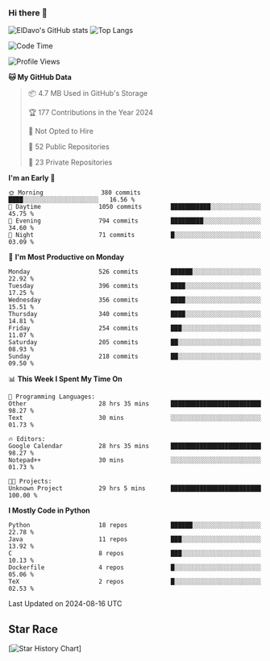 ### Hi there 👋
![ElDavo's GitHub stats](https://github-readme-stats.vercel.app/api?username=ElDavoo&show_icons=true&theme=chartreuse-dark)
![Top Langs](https://github-readme-stats.vercel.app/api/top-langs/?username=ElDavoo&theme=chartreuse-dark&layout=compact)

<!--START_SECTION:waka-->
![Code Time](http://img.shields.io/badge/Code%20Time-1%2C738%20hrs%2058%20mins-blue)

![Profile Views](http://img.shields.io/badge/Profile%20Views-4-blue)

**🐱 My GitHub Data** 

> 📦 4.7 MB Used in GitHub's Storage 
 > 
> 🏆 177 Contributions in the Year 2024
 > 
> 🚫 Not Opted to Hire
 > 
> 📜 52 Public Repositories 
 > 
> 🔑 23 Private Repositories 
 > 
**I'm an Early 🐤** 

```text
🌞 Morning                380 commits         ████░░░░░░░░░░░░░░░░░░░░░   16.56 % 
🌆 Daytime                1050 commits        ███████████░░░░░░░░░░░░░░   45.75 % 
🌃 Evening                794 commits         █████████░░░░░░░░░░░░░░░░   34.60 % 
🌙 Night                  71 commits          █░░░░░░░░░░░░░░░░░░░░░░░░   03.09 % 
```
📅 **I'm Most Productive on Monday** 

```text
Monday                   526 commits         ██████░░░░░░░░░░░░░░░░░░░   22.92 % 
Tuesday                  396 commits         ████░░░░░░░░░░░░░░░░░░░░░   17.25 % 
Wednesday                356 commits         ████░░░░░░░░░░░░░░░░░░░░░   15.51 % 
Thursday                 340 commits         ████░░░░░░░░░░░░░░░░░░░░░   14.81 % 
Friday                   254 commits         ███░░░░░░░░░░░░░░░░░░░░░░   11.07 % 
Saturday                 205 commits         ██░░░░░░░░░░░░░░░░░░░░░░░   08.93 % 
Sunday                   218 commits         ██░░░░░░░░░░░░░░░░░░░░░░░   09.50 % 
```


📊 **This Week I Spent My Time On** 

```text
💬 Programming Languages: 
Other                    28 hrs 35 mins      █████████████████████████   98.27 % 
Text                     30 mins             ░░░░░░░░░░░░░░░░░░░░░░░░░   01.73 % 

🔥 Editors: 
Google Calendar          28 hrs 35 mins      █████████████████████████   98.27 % 
Notepad++                30 mins             ░░░░░░░░░░░░░░░░░░░░░░░░░   01.73 % 

🐱‍💻 Projects: 
Unknown Project          29 hrs 5 mins       █████████████████████████   100.00 % 
```

**I Mostly Code in Python** 

```text
Python                   18 repos            ██████░░░░░░░░░░░░░░░░░░░   22.78 % 
Java                     11 repos            ███░░░░░░░░░░░░░░░░░░░░░░   13.92 % 
C                        8 repos             ███░░░░░░░░░░░░░░░░░░░░░░   10.13 % 
Dockerfile               4 repos             █░░░░░░░░░░░░░░░░░░░░░░░░   05.06 % 
TeX                      2 repos             █░░░░░░░░░░░░░░░░░░░░░░░░   02.53 % 
```




 Last Updated on 2024-08-16 UTC
<!--END_SECTION:waka-->

## Star Race

[![Star History Chart](https://api.star-history.com/svg?repos=ElDavoo/WhatsApp-Crypt14-Crypt15-Decrypter,ElDavoo/TuringOS,EliteAndroidApps/WhatsApp-Crypt12-Decrypter,KnugiHK/Whatsapp-Chat-Exporter&type=Date)]
